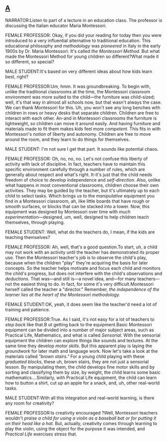 ## [A]()

NARRATOR:Listen to part of a lecture in an education class. The professor is discussing the Italian educator Maria Montessori.

FEMALE PROFESSOR: Okay, if you did your reading for today then you were introduced to a very influential alternative to traditional education. This educational philosophy and *methodology* was *pioneered* in Italy in the early 1900s by Dr. Maria Montessori. It's called *the Montessori Method*. But what made the Montessori Method for young children so different?What made it so different, so special?

MALE STUDENT:It's based on very different ideas about how kids learn best, right?

FEMALE PROFESSOR:Um, hmm. It was groundbreaking. To begin with, unlike the traditional classrooms at the time, the Montessori classroom environment was more suited to the child—the furniture was child-sized; well, it's that way in almost all schools now, but that wasn't always the case. We can thank Montessori for this. Uh, you won't see any long benches with children in rows or heavy desks that separate children. Children are free to interact with each other. An-and in Montessori classrooms the furniture is lightweight, so children can move it around easily. And having furniture and materials made to fit them makes kids feel more *competent*. This fits in with Montessori's *notion* of liberty and autonomy. Children are free to move around the room, and they learn to do things for themselves.

MALE STUDENT: I'm not sure I get that part. It sounds like potential chaos.

FEMALE PROFESSOR: Oh, no, no, no. Let's not confuse this liberty of activity with lack of discipline. In fact, teachers have to maintain this specific environment carefully through a number of rules, which are generally about respect and what's right. It-it's just that the child needs freedom of choice to develop independence and *self-direction*. Also, unlike what happens in most conventional classrooms, children choose their own activities. They may be guided by the teacher, but it's ultimately up to each child to select tasks. Which brings us to the *manipulative* equipment you find in a Montessori classroom, ah, like little boards that have rough or smooth surfaces, or blocks that can be stacked into a tower. Now, this equipment was designed by Montessori over time with *much experimentation*—designed, um, well, designed to help children teach themselves, through playing.

FEMALE STUDENT: Well, what do the teachers do, I mean, if the kids are teaching themselves?

FEMALE PROFESSOR: Ah, well, that's a good question.To start, uh, a child may not work with an activity until the teacher has demonstrated its proper use. Then the Montessori teacher's job is to observe the child's play, because when the children "play" they're acquiring the basis for later concepts. So the teacher helps motivate and focus each child and monitors the child's progress, but does not interfere with the child's observations and *deductions*. That was—and still is—a novel idea, and—for many teachers—not the easiest thing to do. In fact, for some it's very difficult.Montessori herself called the teacher a "director." Remember, *the independence of the learner lies at the heart of the Montessori methodology.*

FEMALE STUDENT:OK, yeah, it does seem like the teacher'd need a lot of training and patience.

FEMALE PROFESSOR:True. As I said, it's not easy for a lot of teachers to *step back* like that.B ut getting back to the equipment.Basic Montessori equipment can be divided into a number of major subject areas, such as Practical Life, Mathematics, and what is called *Sensorial*. With the sensorial equipment the children can explore things like sounds and textures. At the same time they develop *motor skills*. But this apparent play is laying the *groundwork* for later math and language work. Now let's take a look at the materials called *"brown stairs."* For a young child playing with these *graduated blocks*, these uh, brown stairs, they are not just a sensorial lesson. By manipulating them, the child develops fine motor skills and by sorting and classifying them by size, by weight, the child learns some basic mathematics.…Similarly, with Practical Life equipment, the child can learn how to button a shirt, cut up an apple for a snack, and, uh, other real-world tasks.

MALE STUDENT:With all this integration and real-world learning, is there any room for creativity?

FEMALE PROFESSOR:Is creativity encouraged ?Well, Montessori teachers wouldn't *praise a child for using a violin as a baseball bat or for putting it on their head like a hat.* But, actually, creativity comes through learning to play the violin, using the object for the purpose it was intended, and *Practical Life* exercises stress that.